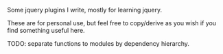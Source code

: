 Some jquery plugins I write, mostly for learning jquery.

These are for personal use, but feel free to copy/derive as you wish if you find something useful here.

TODO:
	separate functions to modules by dependency hierarchy.
	